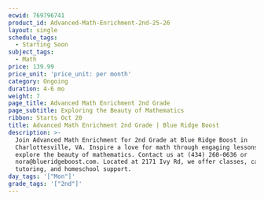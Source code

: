 ```yaml
---
ecwid: 769796741
product_id: Advanced-Math-Enrichment-2nd-25-26
layout: single
schedule_tags:
  - Starting Soon
subject_tags:
  - Math
price: 139.99
price_unit: 'price_unit: per month'
category: Ongoing
duration: 4-6 mo
weight: 7
page_title: Advanced Math Enrichment 2nd Grade
page_subtitle: Exploring the Beauty of Mathematics
ribbon: Starts Oct 20
title: Advanced Math Enrichment 2nd Grade | Blue Ridge Boost
description: >-
  Join Advanced Math Enrichment for 2nd Grade at Blue Ridge Boost in
  Charlottesville, VA. Inspire a love for math through engaging lessons that
  explore the beauty of mathematics. Contact us at (434) 260-0636 or
  nora@blueridgeboost.com. Located at 2171 Ivy Rd, we offer classes, camps,
  tutoring, and homeschool support.
day_tags: '["Mon"]'
grade_tags: '["2nd"]'
---
```


